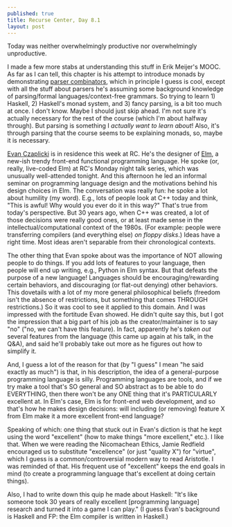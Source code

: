 ```yaml
---
published: true
title: Recurse Center, Day 8.1
layout: post
---
```

Today was neither overwhelmingly productive nor overwhelmingly unproductive. 

I made a few more stabs at understanding this stuff in Erik Meijer's MOOC. As far as I can tell, this chapter is his attempt to introduce monads by demonstrating [parser combinators](https://en.wikipedia.org/wiki/Parser_combinator), which in principle I guess is cool, except with all the stuff about parsers he's assuming some background knowledge of parsing/formal languages/context-free grammars. So trying to learn 1) Haskell, 2) Haskell's monad system, and 3) fancy parsing, is a bit too much at once. I don't know. Maybe I should just skip ahead. I'm not sure it's actually necessary for the rest of the course (which I'm about halfway through). But parsing is something I *actually want to learn about*! Also, it's through parsing that the course seems to be explaining monads, so, maybe it is necessary. 

[Evan Czaplicki](http://evan.czaplicki.us/) is in residence this week at RC. He's the designer of [Elm](https://en.wikipedia.org/wiki/Elm_(programming_language)), a new-ish trendy front-end functional programming language. He spoke (or, really, live-coded Elm) at RC's Monday night talk series, which was unusually well-attended tonight. And this afternoon he led an informal seminar on programming language design and the motivations behind his design choices in Elm. The conversation was really fun: he spoke a lot about humility (my word). E.g., lots of people look at C++ today and think, "This is awful! Why would you ever do it in this way?" That's true from today's perspective. But 30 years ago, when C++ was created, a lot of those decisions were really good ones, or at least made sense in the intellectual/computational context of the 1980s. (For example: people were transferring compilers (and everything else) *on floppy disks*.) Ideas have a right time. Most ideas aren't separable from their chronological contexts.

The other thing that Evan spoke about was the importance of NOT allowing people to do things. If you add lots of features to your language, then people will end up writing, e.g., Python in Elm syntax. But that defeats the purpose of a new language! Languages should be encouraging/rewarding certain behaviors, and discouraging (or flat-out denying) other behaviors. This dovetails with a lot of my more general philosophical beliefs (freedom isn't the absence of restrictions, but something that comes THROUGH restrictions.) So it was cool to see it applied to this domain. And I was impressed with the fortitude Evan showed. He didn't quite say this, but I got the impression that a big part of his job as the creator/maintainer is to say "no" ("no, we can't have this feature). In fact, apparently he's *taken out* several features from the language (this came up again at his talk, in the Q&A), and said he'll probably take out more as he figures out how to simplify it.

And, I guess a lot of the reason for that (by "I guess" I mean "he said exactly as much") is that, in his description, the idea of a general-purpose programming language is silly. Programming languages are tools, and if we try make a tool that's SO general and SO abstract as to be able to do EVERYTHING, then there won't be any ONE thing that it's PARTICULARLY excellent at. In Elm's case, Elm is for front-end web development, and so that's how he makes design decisions: will including (or removing) feature X from Elm make it a more excellent front-end language?

Speaking of which: one thing that stuck out in Evan's diction is that he kept using the word "excellent" (how to make things "more excellent," etc.). I like that. When we were reading the Nicomachean Ethics, Jamie Redfield encouraged us to substitute "excellence" (or just "quality X") for "virtue", which I guess is a common/controversial modern way to read Aristotle. I was reminded of that. His frequent use of "excellent" keeps the end goals in mind (to create a programming language that's excellent at doing certain things).

Also, I had to write down this quip he made about Haskell: "It's like someone took 30 years of really excellent [programming language] research and turned it into a game I can play." (I guess Evan's background is Haskell and FP: the Elm compiler is written in Haskell.)